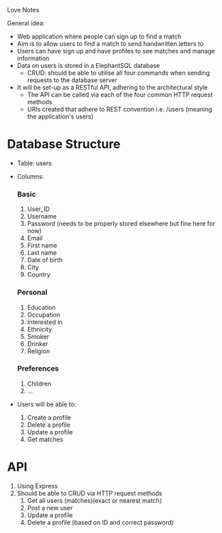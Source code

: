 Love Notes

General idea:
- Web application where people can sign up to find a match
- Aim is to allow users to find a match to send handwritten letters to 
- Users can have sign up and have profiles to see matches and manage information
- Data on users is stored in a ElephantSQL database
  * CRUD: should be able to utilise all four commands when sending requests to the database server 
- It will be set-up as a RESTful API, adhering to the architectural style
  * The API can be called via each of the four common HTTP request methods 
  * URIs created that adhere to REST convention i.e. /users (meaning the application's users)

# Database Structure
- Table: users
- Columns: 
    ### Basic 
    1. User_ID
    2. Username
    3. Password (needs to be properly stored elsewhere but fine here for now)
    4. Email
    5. First name
    6. Last name
    7. Date of birth
    8. City
    9. Country

    ### Personal
    1. Education
    2. Occupation
    3. Interested in
    4. Ethnicity 
    5. Smoker
    6. Drinker
    7. Religion

    ### Preferences
    1. Children 
    2. ...
  
- Users will be able to:
    1. Create a profile
    2. Delete a profile
    3. Update a profile
    4. Get matches 

# API
1. Using Express
2. Should be able to CRUD via HTTP request methods
   1. Get all users (matches)(exact or nearest match)
   2. Post a new user
   3. Update a profile
   4. Delete a profile (based on ID and correct password)

